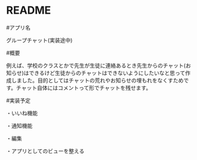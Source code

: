 # README

#アプリ名

グループチャット(実装途中)

#概要

例えば、学校のクラスとかで先生が生徒に連絡あるとき先生からのチャット(お知らせ)はできるけど生徒からのチャットはできないようにしたいなと思って作成しました。目的としてはチャットの荒れやお知らせの埋もれをなくすためです。チャット自体にはコメントって形でチャットを残せます。

#実装予定

・いいね機能

・通知機能

・編集

・アプリとしてのビューを整える

